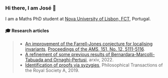 ### Hi there, I am José 👋

I am a Maths PhD student at [Nova University of Lisbon, FCT](https://www.fct.unl.pt/en), Portugal.

#### 🎓 Research articles

> - [An improvement of the Farrell-Jones conjecture for localising invariants](https://arxiv.org/abs/2211.15523), [Proceedings of the AMS, 151, No. 12, 5111-5116](https://www.ams.org/journals/proc/2023-151-12/S0002-9939-2023-16552-1/?active=current).
> - [A refinement of some previous results of Bernardara-Marcolli-Tabuada and Ornaghi-Pertusi](https://arxiv.org/abs/2206.08893), arxiv, 2022.
> - [Identification of proofs via syzygies](https://royalsocietypublishing.org/doi/full/10.1098/rsta.2018.0275), Philosophical Transactions of the Royal Society A, 2019.



<!--
**jfdreis/jfdreis** is a ✨ _special_ ✨ repository because its `README.md` (this file) appears on your GitHub profile.

Here are some ideas to get you started:

- 🔭 I’m currently working on ...
- 🌱 I’m currently learning ...
- 👯 I’m looking to collaborate on ...
- 🤔 I’m looking for help with ...
- 💬 Ask me about ...
- 📫 How to reach me: ...
- 😄 Pronouns: ...
- ⚡ Fun fact: ...
-->
